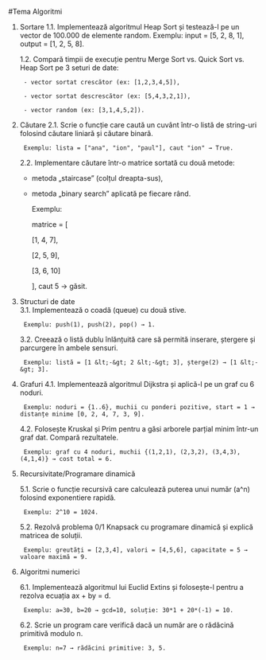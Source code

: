 #Tema Algoritmi
1. Sortare
	1.1. Implementează algoritmul Heap Sort și testează-l pe un vector de 100.000 de elemente random.
		Exemplu: input = [5, 2, 8, 1], output = [1, 2, 5, 8].

	1.2. Compară timpii de execuție pentru Merge Sort vs. Quick Sort vs. Heap Sort pe 3 seturi de date:

		- vector sortat crescător (ex: [1,2,3,4,5]),

		- vector sortat descrescător (ex: [5,4,3,2,1]),
	
		- vector random (ex: [3,1,4,5,2]).



2. Căutare
	2.1. Scrie o funcție care caută un cuvânt într-o listă de string-uri folosind căutare liniară și căutare binară.

		Exemplu: lista = ["ana", "ion", "paul"], caut "ion" → True.

	2.2. Implementare căutare într-o matrice sortată cu două metode:

	- metoda „staircase” (colțul dreapta-sus),

	- metoda „binary search” aplicată pe fiecare rând.

		Exemplu:

		matrice = [

		[1, 4, 7],

		[2, 5, 9],

		[3, 6, 10]

		], caut 5 → găsit.



3. Structuri de date		
	3.1. Implementează o coadă (queue) cu două stive.

		Exemplu: push(1), push(2), pop() → 1.

	3.2. Creează o listă dublu înlănțuită care să permită inserare, ștergere și parcurgere în ambele sensuri.

		Exemplu: listă = [1 &lt;-&gt; 2 &lt;-&gt; 3], șterge(2) → [1 &lt;-&gt; 3].



4. Grafuri
	4.1. Implementează algoritmul Dijkstra și aplică-l pe un graf cu 6 noduri.

		Exemplu: noduri = {1..6}, muchii cu ponderi pozitive, start = 1 → distanțe minime [0, 2, 4, 7, 3, 9].

	4.2. Folosește Kruskal și Prim pentru a găsi arborele parțial minim într-un graf dat. Compară rezultatele.

		Exemplu: graf cu 4 noduri, muchii {(1,2,1), (2,3,2), (3,4,3), (4,1,4)} → cost total = 6.



5. Recursivitate/Programare dinamică

	5.1. Scrie o funcție recursivă care calculează puterea unui număr (a^n) folosind exponentiere rapidă.

		Exemplu: 2^10 = 1024.

	5.2. Rezolvă problema 0/1 Knapsack cu programare dinamică și explică matricea de soluții.

		Exemplu: greutăți = [2,3,4], valori = [4,5,6], capacitate = 5 → valoare maximă = 9.



6. Algoritmi numerici

	6.1. Implementează algoritmul lui Euclid Extins și folosește-l pentru a rezolva ecuația ax + by = d.

		Exemplu: a=30, b=20 → gcd=10, soluție: 30*1 + 20*(-1) = 10.

	6.2. Scrie un program care verifică dacă un număr are o rădăcină primitivă modulo n.

		Exemplu: n=7 → rădăcini primitive: 3, 5.